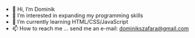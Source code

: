 - 👋 Hi, I’m Dominik
- 👀 I’m interested in expanding my programming skills
- 🌱 I’m currently learning HTML/CSS/JavaScript
- 📫 How to reach me ... send me an e-mail: dominikszafara@gmail.com

<!---
dominikszafara/dominikszafara is a ✨ special ✨ repository because its `README.md` (this file) appears on your GitHub profile.
You can click the Preview link to take a look at your changes.
--->

